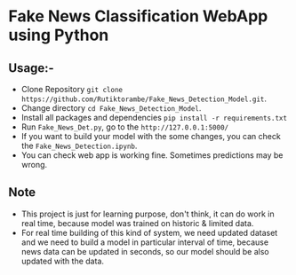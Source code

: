 #  Fake News Classification WebApp using Python

## Usage:-

- Clone Repository ```git clone https://github.com/Rutiktorambe/Fake_News_Detection_Model.git```.
- Change directory ``` cd Fake_News_Detection_Model ```.
- Install all  packages and dependencies  ```pip install -r requirements.txt```
- Run `Fake_News_Det.py`, go to the `http://127.0.0.1:5000/`
- If you want to build your model with the some changes, you can check the `Fake_News_Detection.ipynb`.
- You can check web app is working fine. Sometimes predictions may be wrong.


## Note
- This project is just for learning purpose, don't think, it can do work in real time, because model was trained on historic & limited data.
- For real time building of this kind of system, we need updated dataset and we need to build a model in particular interval of time, because news data can be updated in seconds, so our model should be also updated with the data.
